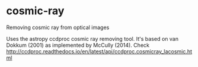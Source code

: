 # cosmic-ray
Removing cosmic ray from optical images


Uses the astropy ccdproc cosmic ray removing tool. It's based on van Dokkum (2001) as implemented by McCully (2014).
Check http://ccdproc.readthedocs.io/en/latest/api/ccdproc.cosmicray_lacosmic.html
